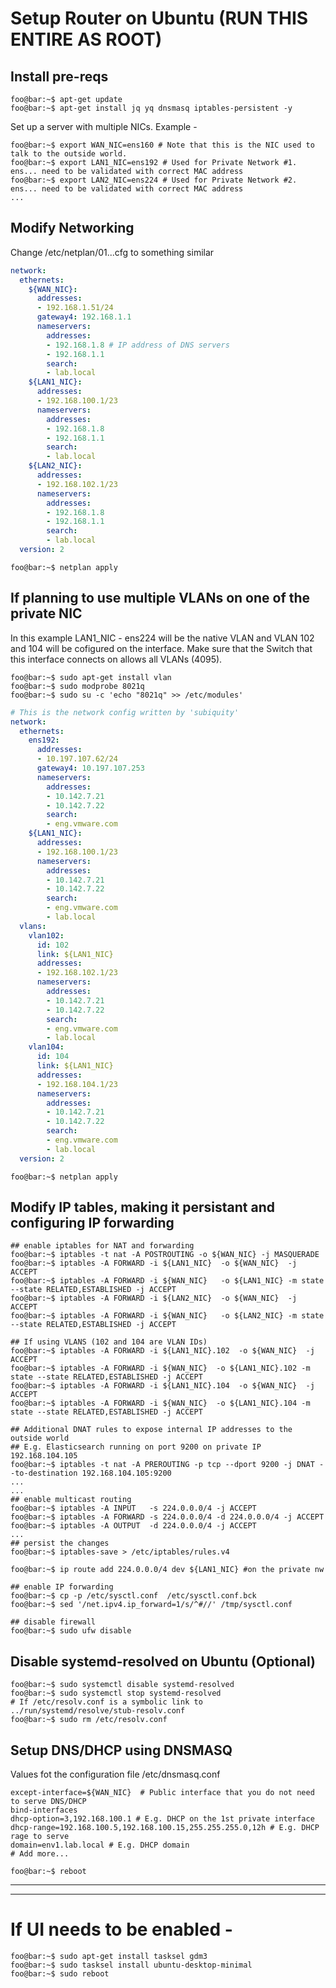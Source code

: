 
# Setup Router on Ubuntu (RUN THIS ENTIRE AS ROOT)

## Install pre-reqs

```console
foo@bar:~$ apt-get update
foo@bar:~$ apt-get install jq yq dnsmasq iptables-persistent -y
```

Set up a server with multiple NICs. Example - 

```console
foo@bar:~$ export WAN_NIC=ens160 # Note that this is the NIC used to talk to the outside world.
foo@bar:~$ export LAN1_NIC=ens192 # Used for Private Network #1. ens... need to be validated with correct MAC address
foo@bar:~$ export LAN2_NIC=ens224 # Used for Private Network #2. ens... need to be validated with correct MAC address
...
```

## Modify Networking
Change /etc/netplan/01...cfg to something similar

```yaml
network:
  ethernets:
    ${WAN_NIC}:
      addresses:
      - 192.168.1.51/24
      gateway4: 192.168.1.1
      nameservers:
        addresses:
        - 192.168.1.8 # IP address of DNS servers
        - 192.168.1.1
        search:
        - lab.local
    ${LAN1_NIC}:
      addresses:
      - 192.168.100.1/23
      nameservers:
        addresses:
        - 192.168.1.8
        - 192.168.1.1
        search:
        - lab.local
    ${LAN2_NIC}:
      addresses:
      - 192.168.102.1/23
      nameservers:
        addresses:
        - 192.168.1.8
        - 192.168.1.1
        search:
        - lab.local
  version: 2
```

```console
foo@bar:~$ netplan apply
```

## If planning to use multiple VLANs on one of the private NIC 
In this example LAN1_NIC - ens224 will be the native VLAN and VLAN 102 and 104 will be cofigured on the interface. Make sure that the Switch that this interface connects on allows all VLANs (4095). 

```console
foo@bar:~$ sudo apt-get install vlan
foo@bar:~$ sudo modprobe 8021q
foo@bar:~$ sudo su -c 'echo "8021q" >> /etc/modules'
```


```yaml
# This is the network config written by 'subiquity'
network:
  ethernets:
    ens192:
      addresses:
      - 10.197.107.62/24
      gateway4: 10.197.107.253
      nameservers:
        addresses:
        - 10.142.7.21
        - 10.142.7.22
        search:
        - eng.vmware.com
    ${LAN1_NIC}:
      addresses:
      - 192.168.100.1/23
      nameservers:
        addresses:
        - 10.142.7.21
        - 10.142.7.22
        search:
        - eng.vmware.com
        - lab.local
  vlans:
    vlan102:
      id: 102
      link: ${LAN1_NIC} 
      addresses:
      - 192.168.102.1/23
      nameservers:
        addresses:
        - 10.142.7.21
        - 10.142.7.22
        search:
        - eng.vmware.com
        - lab.local
    vlan104:
      id: 104
      link: ${LAN1_NIC}
      addresses:
      - 192.168.104.1/23
      nameservers:
        addresses:
        - 10.142.7.21
        - 10.142.7.22
        search:
        - eng.vmware.com
        - lab.local
  version: 2
```

```console
foo@bar:~$ netplan apply
```

## Modify IP tables, making it persistant and configuring IP forwarding

```console
## enable iptables for NAT and forwarding
foo@bar:~$ iptables -t nat -A POSTROUTING -o ${WAN_NIC} -j MASQUERADE
foo@bar:~$ iptables -A FORWARD -i ${LAN1_NIC}  -o ${WAN_NIC}  -j ACCEPT
foo@bar:~$ iptables -A FORWARD -i ${WAN_NIC}   -o ${LAN1_NIC} -m state --state RELATED,ESTABLISHED -j ACCEPT
foo@bar:~$ iptables -A FORWARD -i ${LAN2_NIC}  -o ${WAN_NIC}  -j ACCEPT
foo@bar:~$ iptables -A FORWARD -i ${WAN_NIC}   -o ${LAN2_NIC} -m state --state RELATED,ESTABLISHED -j ACCEPT

## If using VLANS (102 and 104 are VLAN IDs)
foo@bar:~$ iptables -A FORWARD -i ${LAN1_NIC}.102  -o ${WAN_NIC}  -j ACCEPT
foo@bar:~$ iptables -A FORWARD -i ${WAN_NIC}  -o ${LAN1_NIC}.102 -m state --state RELATED,ESTABLISHED -j ACCEPT
foo@bar:~$ iptables -A FORWARD -i ${LAN1_NIC}.104  -o ${WAN_NIC}  -j ACCEPT
foo@bar:~$ iptables -A FORWARD -i ${WAN_NIC}  -o ${LAN1_NIC}.104 -m state --state RELATED,ESTABLISHED -j ACCEPT

## Additional DNAT rules to expose internal IP addresses to the outside world 
## E.g. Elasticsearch running on port 9200 on private IP 192.168.104.105
foo@bar:~$ iptables -t nat -A PREROUTING -p tcp --dport 9200 -j DNAT --to-destination 192.168.104.105:9200
...
...
## enable multicast routing
foo@bar:~$ iptables -A INPUT   -s 224.0.0.0/4 -j ACCEPT
foo@bar:~$ iptables -A FORWARD -s 224.0.0.0/4 -d 224.0.0.0/4 -j ACCEPT
foo@bar:~$ iptables -A OUTPUT  -d 224.0.0.0/4 -j ACCEPT
...
## persist the changes
foo@bar:~$ iptables-save > /etc/iptables/rules.v4

foo@bar:~$ ip route add 224.0.0.0/4 dev ${LAN1_NIC} #on the private nw
```

```console 
## enable IP forwarding
foo@bar:~$ cp -p /etc/sysctl.conf  /etc/sysctl.conf.bck
foo@bar:~$ sed '/net.ipv4.ip_forward=1/s/^#//' /tmp/sysctl.conf
```

```console
## disable firewall
foo@bar:~$ sudo ufw disable
```


## Disable systemd-resolved on Ubuntu (Optional)
```console
foo@bar:~$ sudo systemctl disable systemd-resolved
foo@bar:~$ sudo systemctl stop systemd-resolved
# If /etc/resolv.conf is a symbolic link to ../run/systemd/resolve/stub-resolv.conf
foo@bar:~$ sudo rm /etc/resolv.conf
```

## Setup DNS/DHCP using DNSMASQ

Values fot the configuration file /etc/dnsmasq.conf

```console
except-interface=${WAN_NIC}  # Public interface that you do not need to serve DNS/DHCP
bind-interfaces
dhcp-option=3,192.168.100.1 # E.g. DHCP on the 1st private interface
dhcp-range=192.168.100.5,192.168.100.15,255.255.255.0,12h # E.g. DHCP rage to serve
domain=env1.lab.local # E.g. DHCP domain
# Add more...
```

```console
foo@bar:~$ reboot
```
---



---
# If UI needs to be enabled - 

```console
foo@bar:~$ sudo apt-get install tasksel gdm3
foo@bar:~$ sudo tasksel install ubuntu-desktop-minimal
foo@bar:~$ sudo reboot
```

